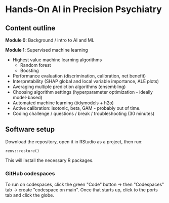 # Hands-On AI in Precision Psychiatry

## Content outline

**Module 0**: Background / intro to AI and ML

**Module 1**: Supervised machine learning

  *	Highest value machine learning algorithms
    * Random forest
    * Boosting
  *	Performance evaluation (discrimination, calibration, net benefit)
  *	Interpretability (SHAP global and local variable importance, ALE plots)
  *	Averaging multiple prediction algorithms (ensembling)
  *	Choosing algorithm settings (hyperparameter optimization - ideally model-based) 
  *	Automated machine learning (tidymodels + h2o)
  * Active calibration: isotonic, beta, GAM - probably out of time.
  *	Coding challenge / questions / break / troubleshooting (30 minutes)

## Software setup

Download the repository, open it in RStudio as a project, then run:

```{r renv_setup}
renv::restore()
```

This will install the necessary R packages.

### GitHub codespaces

To run on codespaces, click the green "Code" button -> then "Codespaces" tab ->
create "codespace on main". Once that starts up, click to the ports tab and
click the globe.
